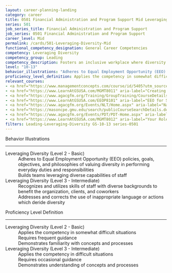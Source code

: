 ```yaml
---
layout: career-planning-landing
category: career
title: 0501 Financial Administration and Program Support Mid Leveraging Diversity
series: 501
job_series_title: Financial Administration and Program Support
job_series: 0501 Financial Administration and Program Support
career_level: Mid
permalink: /cards/501-Leveraging-Diversity-Mid
functional_competency_designation: General Career Competencies
competency: Leveraging Diversity
competency_group: Leading
competency_description: Fosters an inclusive workplace where diversity and individual differences are valued and leveraged to achieve the vision and mission of the organization.
level: "10-13"
behavior_illustrations: "Adheres to Equal Employment Opportunity (EEO) policies, goals, objectives, and philosophies of valuing diversity in performing everyday duties and responsibilities ? Builds teams leveraging diverse capabilities of staff ? Recognizes and utilizes skills of staff with diverse backgrounds to benefit the organization, clients, and coworkers ? Addresses and corrects the use of inappropriate language or actions which deride diversity"
proficiency_level_definition: Applies the competency in somewhat difficult situations ? Requires frequent guidance ? Demonstrates familiarity with concepts and processes ? Applies the competency in difficult situations ? Requires occasional guidance ? Demonstrates understanding of concepts and processes
relevant_courses: 
- <a href="https://www.managementconcepts.com/course/id/5405?utm_source=CFOportal&utm_medium=listing&utm_campaign=CFOTTEP&utm_id=23FM" aria-label="Benefit-Cost Analysis Using Microsoft Excel - https://www.managementconcepts.com/course/id/5405?utm_source=CFOportal&utm_medium=listing&utm_campaign=CFOTTEP&utm_id=23FM">Benefit-Cost Analysis Using Microsoft Excel</a>, MC
- <a href="https://www.LearnAtGSUSA.com/MGMT8011" aria-label="Creating A Culture of Diversity, Equity, Inclusion and Accessibility in Government (MGMT8011) - https://www.LearnAtGSUSA.com/MGMT8011">Creating A Culture of Diversity, Equity, Inclusion and Accessibility in Government (MGMT8011)</a>, Graduate School USA (GSUSA)
- <a href="https://www.agacgfm.org/Training/GroupTraining/CourseDetails.aspx?ID=48" aria-label="Diversity in the Workplace -- Learning How to Work Together - https://www.agacgfm.org/Training/GroupTraining/CourseDetails.aspx?ID=48">Diversity in the Workplace -- Learning How to Work Together</a>, AGA
- <a href="https://www.LearnAtGSUSA.com/EEOP8101" aria-label="EEO for Supervisors and Managers (EEOP8101) - https://www.LearnAtGSUSA.com/EEOP8101">EEO for Supervisors and Managers (EEOP8101)</a>, Graduate School USA (GSUSA)
- <a href="https://www.agacgfm.org/Events/NLT/Home.aspx" aria-label="National Leadership Training (NLT) - multi-competency training - https://www.agacgfm.org/Events/NLT/Home.aspx">National Leadership Training (NLT) - multi-competency training</a>, AGA
- <a href="https://masoncpe.gmu.edu/search/publicCourseSearchDetails.do?method=load&courseId=2409507" aria-label="PEBU 0412 Engaging and Succeeding in Negotiations for Women - https://masoncpe.gmu.edu/search/publicCourseSearchDetails.do?method=load&courseId=2409507">PEBU 0412 Engaging and Succeeding in Negotiations for Women</a>, GMU
- <a href="https://www.agacgfm.org/Events/PDT/PDT-Home.aspx" aria-label="Professional Development Training (PDT) - multi-competency training - https://www.agacgfm.org/Events/PDT/PDT-Home.aspx">Professional Development Training (PDT) - multi-competency training</a>, AGA
- <a href="https://www.LearnAtGSUSA.com/MGMT8012" aria-label="Your Role in Creating a Culture of Diversity, Equity, Inclusion and Accessibility in Government (DEIA) (MGMT8012) - https://www.LearnAtGSUSA.com/MGMT8012">Your Role in Creating a Culture of Diversity, Equity, Inclusion and Accessibility in Government (DEIA) (MGMT8012)</a>, Graduate School USA (GSUSA)
filters: Leading-Leveraging-Diversity GS-10-13 series-0501
---
```


<div class="desktop:grid-col-6 margin-y-3">
  <div class="border-top-2 bg-white padding-3 shadow-5 height-full members-hover border-1px button-border border-top-blue radius-lg">
    <p class="text-bold label-color font-size-21">Behavior Illustrations</p>
    <hr class="hr-green"/>
    <dl class="text-base card-content-color"><dt>Leveraging Diversity (Level 2 - Basic)</dt><dd>Adheres to Equal Employment Opportunity (EEO) policies, goals, objectives, and philosophies of valuing diversity in performing everyday duties and responsibilities </dd><dd> Builds teams leveraging diverse capabilities of staff</dd><dt>Leveraging Diversity (Level 3 - Intermediate)</dt><dd>Recognizes and utilizes skills of staff with diverse backgrounds to benefit the organization, clients, and coworkers </dd><dd> Addresses and corrects the use of inappropriate language or actions which deride diversity</dd></dl>
  </div>
</div>
<div class="desktop:grid-col-6 margin-y-3">
  <div class="border-top-2 bg-white padding-3 shadow-5 height-full members-hover border-1px button-border border-top-blue radius-lg">
    <p class="text-bold label-color font-size-21">Proficiency Level Definition</p>
     <hr class="hr-green"/>
    <dl class="text-base card-content-color"><dt>Leveraging Diversity (Level 2 - Basic)</dt><dd>Applies the competency in somewhat difficult situations </dd><dd> Requires frequent guidance </dd><dd> Demonstrates familiarity with concepts and processes</dd><dt>Leveraging Diversity (Level 3 - Intermediate)</dt><dd>Applies the competency in difficult situations </dd><dd> Requires occasional guidance </dd><dd> Demonstrates understanding of concepts and processes</dd></dl>
  </div>
</div>